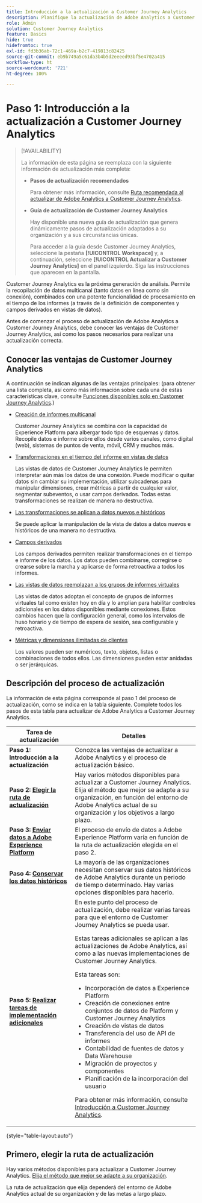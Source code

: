 ```yaml
---
title: Introducción a la actualización a Customer Journey Analytics
description: Planifique la actualización de Adobe Analytics a Customer Journey Analytics
role: Admin
solution: Customer Journey Analytics
feature: Basics
hide: true
hidefromtoc: true
exl-id: fd3b36ab-72c1-469a-b2c7-419813c82425
source-git-commit: eb9b749a5c61da3b4b5d2eeeed93bf5e4702a415
workflow-type: ht
source-wordcount: '721'
ht-degree: 100%

---
```


# Paso 1: Introducción a la actualización a Customer Journey Analytics

>[!AVAILABILITY]
>
>La información de esta página se reemplaza con la siguiente información de actualización más completa: <ul><li>**Pasos de actualización recomendados**<p>Para obtener más información, consulte [Ruta recomendada al actualizar de Adobe Analytics a Customer Journey Analytics](/help/getting-started/cja-upgrade/cja-upgrade-recommendations.md).</p></li><li>**Guía de actualización de Customer Journey Analytics**<p>Hay disponible una nueva guía de actualización que genera dinámicamente pasos de actualización adaptados a su organización y a sus circunstancias únicas.</p><p>Para acceder a la guía desde Customer Journey Analytics, seleccione la pestaña **[!UICONTROL Workspace]** y, a continuación, seleccione **[!UICONTROL Actualizar a Customer Journey Analytics]** en el panel izquierdo. Siga las instrucciones que aparecen en la pantalla.</p></li></ul>

Customer Journey Analytics es la próxima generación de análisis. Permite la recopilación de datos multicanal (tanto datos en línea como sin conexión), combinados con una potente funcionalidad de procesamiento en el tiempo de los informes (a través de la definición de componentes y campos derivados en vistas de datos).

Antes de comenzar el proceso de actualización de Adobe Analytics a Customer Journey Analytics, debe conocer las ventajas de Customer Journey Analytics, así como los pasos necesarios para realizar una actualización correcta.

## Conocer las ventajas de Customer Journey Analytics

A continuación se indican algunas de las ventajas principales: (para obtener una lista completa, así como más información sobre cada una de estas características clave, consulte [Funciones disponibles solo en Customer Journey Analytics](/help/getting-started/aa-vs-cja/cja-aa.md#adobe-customer-journey-analytics-features-not-available-in-adobe-analytics).)

* [Creación de informes multicanal](/help/getting-started/aa-to-cja-user.md#changes-to-data-architecture)

  Customer Journey Analytics se combina con la capacidad de Experience Platform para albergar todo tipo de esquemas y datos. Recopile datos e informe sobre ellos desde varios canales, como digital (web), sistemas de puntos de venta, móvil, CRM y muchos más.

* [Transformaciones en el tiempo del informe en vistas de datos](/help/getting-started/aa-vs-cja/vrs-dataview-sandbox-adc.md#customer-journey-analytics-data-views)

  Las vistas de datos de Customer Journey Analytics le permiten interpretar aún más los datos de una conexión. Puede modificar o quitar datos sin cambiar su implementación, utilizar subcadenas para manipular dimensiones, crear métricas a partir de cualquier valor, segmentar subeventos, o usar campos derivados. Todas estas transformaciones se realizan de manera no destructiva. 

* [Las transformaciones se aplican a datos nuevos e históricos](/help/getting-started/aa-vs-cja/vrs-dataview-sandbox-adc.md)

  Se puede aplicar la manipulación de la vista de datos a datos nuevos e históricos de una manera no destructiva.

* [Campos derivados](/help/data-views/derived-fields/derived-fields.md)

  Los campos derivados permiten realizar transformaciones en el tiempo e informe de los datos. Los datos pueden combinarse, corregirse o crearse sobre la marcha y aplicarse de forma retroactiva a todos los informes.

* [Las vistas de datos reemplazan a los grupos de informes virtuales](/help/getting-started/aa-to-cja-user.md#changes-to-the-concept-of-virtual-report-suites)

  Las vistas de datos adoptan el concepto de grupos de informes virtuales tal como existen hoy en día y lo amplían para habilitar controles adicionales en los datos disponibles mediante conexiones. Estos cambios hacen que la configuración general, como los intervalos de huso horario y de tiempo de espera de sesión, sea configurable y retroactiva. 

* [Métricas y dimensiones ilimitadas de clientes](/help/getting-started/aa-to-cja-user.md#changes-to-the-concept-of-evars-and-props)

  Los valores pueden ser numéricos, texto, objetos, listas o combinaciones de todos ellos. Las dimensiones pueden estar anidadas o ser jerárquicas. 

## Descripción del proceso de actualización

<!-- Include a graphic of the end-to-end process, as well as links to each step of the process -->
La información de esta página corresponde al paso 1 del proceso de actualización, como se indica en la tabla siguiente. Complete todos los pasos de esta tabla para actualizar de Adobe Analytics a Customer Journey Analytics.

| Tarea de actualización | Detalles |
|---------|----------|
| <span class="preview">**Paso 1: Introducción a la actualización**</span> | <span class="preview">Conozca las ventajas de actualizar a Adobe Analytics y el proceso de actualización básico.</span> |
| **Paso 2: [Elegir la ruta de actualización](/help/getting-started/cja-upgrade/cja-upgrade-path.md)** | Hay varios métodos disponibles para actualizar a Customer Journey Analytics. Elija el método que mejor se adapte a su organización, en función del entorno de Adobe Analytics actual de su organización y los objetivos a largo plazo. |
| **Paso 3: [Enviar datos a Adobe Experience Platform](/help/getting-started/cja-upgrade/cja-upgrade-send-to-platform.md)** | El proceso de envío de datos a Adobe Experience Platform varía en función de la ruta de actualización elegida en el paso 2. |
| **Paso 4: [Conservar los datos históricos](/help/getting-started/cja-upgrade/cja-upgrade-historical-data.md)** | La mayoría de las organizaciones necesitan conservar sus datos históricos de Adobe Analytics durante un periodo de tiempo determinado. Hay varias opciones disponibles para hacerlo. |
| **Paso 5: [Realizar tareas de implementación adicionales](/help/getting-started/cja-getting-started.md)** | En este punto del proceso de actualización, debe realizar varias tareas para que el entorno de Customer Journey Analytics se pueda usar.<p>Estas tareas adicionales se aplican a las actualizaciones de Adobe Analytics, así como a las nuevas implementaciones de Customer Journey Analytics.</p><p>Esta tareas son:</p><ul><li>Incorporación de datos a Experience Platform</li><li>Creación de conexiones entre conjuntos de datos de Platform y Customer Journey Analytics</li><li>Creación de vistas de datos </li><li>Transferencia del uso de API de informes</li><li>Contabilidad de fuentes de datos y Data Warehouse</li><li>Migración de proyectos y componentes</li><li>Planificación de la incorporación del usuario</li></ul> <p>Para obtener más información, consulte [Introducción a Customer Journey Analytics](/help/getting-started/cja-getting-started.md). |

{style="table-layout:auto"}

## Primero, elegir la ruta de actualización

Hay varios métodos disponibles para actualizar a Customer Journey Analytics. [Elija el método que mejor se adapte a su organización](/help/getting-started/cja-upgrade/cja-upgrade-path.md).

La ruta de actualización que elija dependerá del entorno de Adobe Analytics actual de su organización y de las metas a largo plazo.
